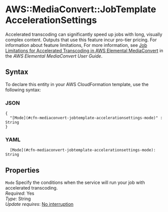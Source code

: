 # AWS::MediaConvert::JobTemplate AccelerationSettings<a name="aws-properties-mediaconvert-jobtemplate-accelerationsettings"></a>

Accelerated transcoding can significantly speed up jobs with long, visually complex content\. Outputs that use this feature incur pro\-tier pricing\. For information about feature limitations, For more information, see [Job Limitations for Accelerated Transcoding in AWS Elemental MediaConvert](https://docs.aws.amazon.com/mediaconvert/latest/ug/job-requirements.html) in the *AWS Elemental MediaConvert User Guide*\.

## Syntax<a name="aws-properties-mediaconvert-jobtemplate-accelerationsettings-syntax"></a>

To declare this entity in your AWS CloudFormation template, use the following syntax:

### JSON<a name="aws-properties-mediaconvert-jobtemplate-accelerationsettings-syntax.json"></a>

```
{
  "[Mode](#cfn-mediaconvert-jobtemplate-accelerationsettings-mode)" : String
}
```

### YAML<a name="aws-properties-mediaconvert-jobtemplate-accelerationsettings-syntax.yaml"></a>

```
  [Mode](#cfn-mediaconvert-jobtemplate-accelerationsettings-mode): String
```

## Properties<a name="aws-properties-mediaconvert-jobtemplate-accelerationsettings-properties"></a>

`Mode`  <a name="cfn-mediaconvert-jobtemplate-accelerationsettings-mode"></a>
Specify the conditions when the service will run your job with accelerated transcoding\.  
*Required*: Yes  
*Type*: String  
*Update requires*: [No interruption](https://docs.aws.amazon.com/AWSCloudFormation/latest/UserGuide/using-cfn-updating-stacks-update-behaviors.html#update-no-interrupt)